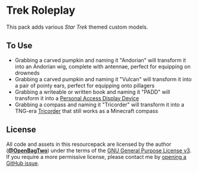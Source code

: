# Trek Roleplay

This pack adds various _Star Trek_ themed custom models.

## To Use

* Grabbing a carved pumpkin and naming it "Andorian" will transform it into
  an Andorian wig, complete with antennae, perfect for equipping on drowneds
* Grabbing a carved pumpkin and naming it "Vulcan" will transform it into
  a pair of pointy ears, perfect for equipping onto pillagers
* Grabbing a writeable or written book and naming it "PADD" will transform
  it into a [Personal Access Display Device](https://memory-alpha.fandom.com/wiki/Personal_Access_Display_Device)
* Grabbing a compass and naming it "Tricorder" will transform it into
  a TNG-era [Tricorder](https://memory-alpha.fandom.com/wiki/Starfleet_tricorder#TR-580_Tricorder_VII)
  that still works as a Minecraft compass

## License

All code and assets in this resourcepack are licensed by the author
([**@OpenBagTwo**](https://github.com/OpenBagTwo/)) under the terms of the
[GNU General Purpose License v3](https://www.gnu.org/licenses/gpl-3.0.en.html).
If you require a more permissive license, please contact me by
[opening a GitHub issue](https://github.com/OpenBagTwo/chappeau/issues/new).
